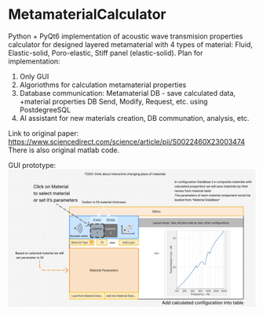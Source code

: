 # MetamaterialCalculator

Python + PyQt6 implementation of acoustic wave transmision properties calculator for designed layered metamaterial with 4 types of material: Fluid, Elastic-solid, Poro-elastic, Stiff panel (elastic-solid).
Plan for implementation:
1. Only GUI
2. Algoriothms for calculation metamaterial properties
3. Database communication: Metamaterial DB - save calculated data, +material properties DB
Send, Modify, Request, etc. using PostdegreeSQL
4. AI assistant for new materials creation, DB communation, analysis, etc.

Link to original paper: https://www.sciencedirect.com/science/article/pii/S0022460X23003474
There is also original matlab code.

GUI prototype:![GUI_prototype.png](GUI_prototype.png)

